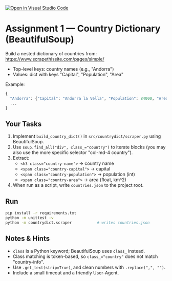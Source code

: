 [![Open in Visual Studio Code](https://classroom.github.com/assets/open-in-vscode-2e0aaae1b6195c2367325f4f02e2d04e9abb55f0b24a779b69b11b9e10269abc.svg)](https://classroom.github.com/online_ide?assignment_repo_id=20736075&assignment_repo_type=AssignmentRepo)
# Assignment 1 — Country Dictionary (BeautifulSoup)

Build a nested dictionary of countries from: https://www.scrapethissite.com/pages/simple/

- Top-level keys: country names (e.g., "Andorra")
- Values: dict with keys "Capital", "Population", "Area"

Example:
```python
{
  "Andorra": {"Capital": "Andorra la Vella", "Population": 84000, "Area": 468.0},
  ...
}
```

## Your Tasks
1. Implement `build_country_dict()` in `src/countrydict/scraper.py` using BeautifulSoup.
2. Use `soup.find_all("div", class_="country")` to iterate blocks (you may also use the more specific selector "col-md-4 country").
3. Extract:
   - `<h3 class="country-name">` -> country name
   - `<span class="country-capital">` -> capital
   - `<span class="country-population">` -> population (int)
   - `<span class="country-area">` -> area (float, km^2)
4. When run as a script, write `countries.json` to the project root.

## Run
```bash
pip install -r requirements.txt
python -m unittest -v
python -m countrydict.scraper           # writes countries.json
```

## Notes & Hints
- `class` is a Python keyword; BeautifulSoup uses `class_` instead.
- Class matching is token-based, so `class_="country"` does not match "country-info".
- Use `.get_text(strip=True)`, and clean numbers with `.replace(",", "")`.
- Include a small timeout and a friendly User-Agent.
